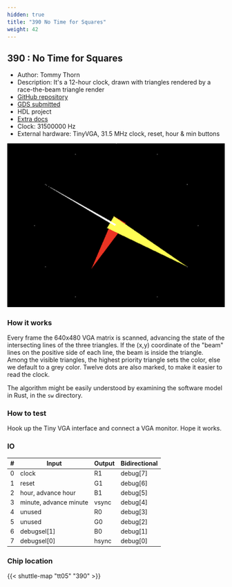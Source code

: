 ```yaml
---
hidden: true
title: "390 No Time for Squares"
weight: 42
---
```


## 390 : No Time for Squares

* Author: Tommy Thorn
* Description: It's a 12-hour clock, drawn with triangles rendered by a race-the-beam triangle render
* [GitHub repository](https://github.com/tommythorn/no-time-for-squares)
* [GDS submitted](https://github.com/tommythorn/no-time-for-squares/actions/runs/6751927823)
* HDL project
* [Extra docs](TBD)
* Clock: 31500000 Hz
* External hardware: TinyVGA, 31.5 MHz clock, reset, hour & min buttons

![picture](images/picture.png)

### How it works

Every frame the 640x480 VGA matrix is scanned, advancing the
state of the intersecting lines of the three triangles.  If the
(x,y) coordinate of the "beam" lines on the positive side of
each line, the beam is inside the triangle.  Among the visible
triangles, the highest priority triangle sets the color, else we
default to a grey color.  Twelve dots are also marked, to make
it easier to read the clock.

The algorithm might be easily understood by examining the
software model in Rust, in the `sw` directory.


### How to test

Hook up the Tiny VGA interface and connect a VGA monitor.  Hope it works.


### IO

| # | Input        | Output       | Bidirectional      |
|---|--------------|--------------| -------------------|
| 0 | clock  | R1 | debug\[7] |
| 1 | reset  | G1 | debug\[6] |
| 2 | hour, advance hour  | B1 | debug\[5] |
| 3 | minute, advance minute  | vsync | debug\[4] |
| 4 | unused  | R0 | debug\[3] |
| 5 | unused  | G0 | debug\[2] |
| 6 | debugsel\[1]  | B0 | debug\[1] |
| 7 | debugsel\[0]  | hsync | debug\[0] |

### Chip location

{{< shuttle-map "tt05" "390" >}}
